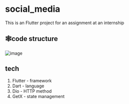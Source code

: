 # social_media
This is an Flutter project for an assignment at an internship

## 🕸️code structure 


  ![image](https://github.com/user-attachments/assets/41f46efe-524f-402c-83c9-42fcef1e1039)


## tech
1. Flutter - framework
2. Dart - language
3. Dio - HTTP method
4. GetX - state management
